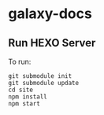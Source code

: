 # galaxy-docs

## Run HEXO Server
To run:

```
git submodule init
git submodule update
cd site
npm install
npm start
```
